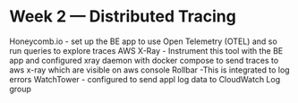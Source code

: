 # Week 2 — Distributed Tracing

Honeycomb.io - set up the BE app to use Open Telemetry (OTEL) and so run queries to explore traces
AWS X-Ray - Instrument this tool with the BE app and configured xray daemon with docker compose to send traces to aws x-ray which are visible on aws console
Rollbar -This is integrated to log errors
WatchTower - configured to send appl log data to CloudWatch Log group

